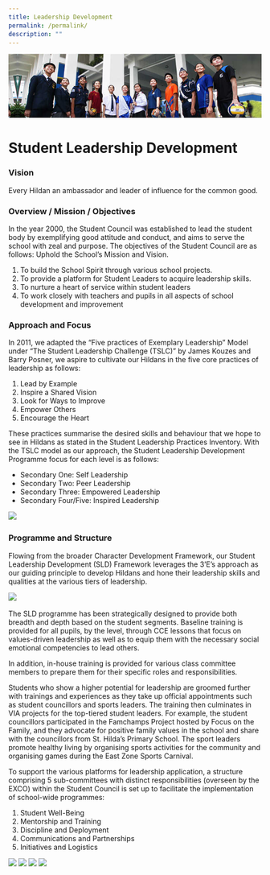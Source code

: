 ```yaml
---
title: Leadership Development
permalink: /permalink/
description: ""
---
```

![](/images/Hildan%20Experience/Leadership%20Development%20Banner.jpg)

# Student Leadership Development
### Vision

<style> { margin:0;} </style>Every Hildan an ambassador and leader of influence for the common good.


### Overview / Mission / Objectives

<style> { margin:0;} </style>
In the year 2000, the Student Council was established to lead the student body by exemplifying good attitude and conduct, and aims to serve the school with zeal and purpose. The objectives of the Student Council are as follows:
Uphold the School’s Mission and Vision.
1. To build the School Spirit through various school projects.
2. To provide a platform for Student Leaders to acquire leadership skills.
3. To nurture a heart of service within student leaders
4. To work closely with teachers and pupils in all aspects of school development and improvement

### Approach and Focus

<style> { margin:0;} </style>In 2011, we adapted the “Five practices of Exemplary Leadership” Model under “The Student Leadership Challenge (TSLC)” by James Kouzes and Barry Posner, we aspire to cultivate our Hildans in the five core practices of leadership as follows:
1. Lead by Example
2. Inspire a Shared Vision
3. Look for Ways to Improve
4. Empower Others
5. Encourage the Heart

<style> { margin:0;} </style>These practices summarise the desired skills and behaviour that we hope to see in Hildans as stated in the Student Leadership Practices Inventory. With the TSLC model as our approach, the Student Leadership Development Programme focus for each level is as follows:
* Secondary One: 	Self Leadership
* Secondary Two: 	Peer Leadership
* Secondary Three: Empowered Leadership
* Secondary Four/Five: Inspired Leadership

**![](https://lh6.googleusercontent.com/9NixpGrJE04sFvqslHaWyHjx7u-iwfZtTYMekYrLuNM1h6KjaW9e5wPetTNL1MMSpamSOQNsogVb2uyKgPhzqp3_ljnYdjCinXIrCL5PksvUJO9U5FSpC1oObmLU0tvXGTiBZLBPAIzCk8SS2_6gRQkJzGAI2pAaFrf6eR55EWv4VZfE3OS9xBZP41n09h3M)**

### Programme and Structure
 
<style> { margin:0;} </style>Flowing from the broader Character Development Framework, our Student Leadership Development (SLD) Framework leverages the 3’E’s approach as our guiding principle to develop Hildans and hone their leadership skills and qualities at the various tiers of leadership.

**![](https://lh4.googleusercontent.com/MikFIPv1YAo7D7ou4uXQSw5ooBXm6gAsU98IBvA6G7HFwIOYxNVWO1jN2E5_Xg-b31iKSUpoAwIV6ZFWIrtUipancTYMMr3LLubGlXaAnBSbgDhgkY58RNFPiQGsrxNphGcPKBYfWPVvFfKfgPCG28ut2CcxUgQxuYqIcG7cv69ni5TeBnjd61Y-z5iZsaRO)**

<style> { margin:0;} </style>The SLD programme has been strategically designed to provide both breadth and depth based on the student segments. Baseline training is provided for all pupils, by the level, through CCE lessons that focus on values-driven leadership as well as to equip them with the necessary social emotional competencies to lead others.
 <p></p>
<style> { margin:0;} </style>In addition, in-house training is provided for various class committee members to prepare them for their specific roles and responsibilities.
  <p></p>
<style> { margin:0;} </style>
Students who show a higher potential for leadership are groomed further with trainings and experiences as they take up official appointments such as student councillors and sports leaders. The training then culminates in VIA projects for the top-tiered student leaders. For example, the student councillors participated in the Famchamps Project hosted by Focus on the Family, and they advocate for positive family values in the school and share with the councillors from St. Hilda’s Primary School. The sport leaders promote healthy living by organising sports activities for the community and organising games during the East Zone Sports Carnival.
  <p></p>
<style> { margin:0;} </style>To support the various platforms for leadership application, a structure comprising 5 sub-committees with distinct responsibilities (overseen by the EXCO) within the Student Council is set up to facilitate the implementation of school-wide programmes:

1. Student Well-Being
2. Mentorship and Training
3. Discipline and Deployment
4. Communications and Partnerships
5. Initiatives and Logistics

**![](https://lh6.googleusercontent.com/tvvc3uivk5FAIrG0lqMFJqmTAiIMYvHBBR0kCIktAH77wMhXg2oCufY8dl9w2t7KxNeQ-oKytq8UsQtDUt5YPMLJOJnTa7eQh3S2Gl7e8q2Ur9dWEXaVwma-rIeUJG-VeNSxiTD1m9jMU9uYAKz4Y2hOCUpZczZQWgHnFzcYt0Ai92iRyVzm5EiTJzQ9ERzm)**
**![](https://lh6.googleusercontent.com/ygWFqtIWVmyyByNxkFVgRJioB9XPwwJ7g1lMqtfawal5jfZcaUVCMHdUyYKJgRU0xRfdH_Yc0kUrku-7aeOWqPDZ5pANrN-XWmYhJx8tzA0bvWSrJa5l8mhHZKmQAWvF-eyRW_JHrXftTO_hQMAjKhqTuFdj9ny7W8352smXDsI-DMSYKRYG7bKys42CJSZA)**
**![](https://lh5.googleusercontent.com/gLbbo4Jq9QS0Zmhgs4ke4olGv6IHSvcAfJiIjPWXVqYKqsyVGA6LUea6vFnskw6tQZaFePdCBTgAf7rFTRDJ2wvpAPjGYdu2_zAHrNnKUGMZLt-gdTVRX2XuddaOcj2KhtFbXTSit_CeCqbo7BdN13DeHukIINKkAbL_mMYQChkiYB8yiDIUKOKrrCo1yR8z)**
**![](https://lh5.googleusercontent.com/FfTAr6dVAenS4LOo69pjswV5_9swdxwvtcjgLhQea4YPszpjiDLcZM1JT244rQm5LOFXCIBNTFOwJJQhyUzjkZf8AVxWmh7GP9ywFcPAv7pmXrNtyBh1fahlTUBZfCtxRQuJKtt3JDs6zFAnQFbi991A4TyDq6ces51i9C8Z_e4O8wdcuhUGO5SMqv0bicg3)**